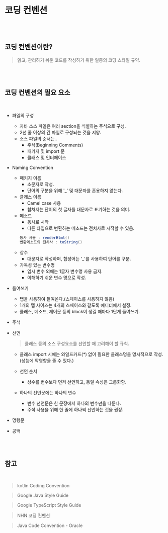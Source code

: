 # 코딩 컨벤션


<br>
<br>

## 코딩 컨벤션이란?

> 읽고, 관리하기 쉬운 코드를 작성하기 위한 일종의 코딩 스타일 규약.


<br>
<br>

## 코딩 컨벤션의 필요 요소

<br>


* 파일의 구성

    - 자바 소스 파일은 여러 section을 식별하는 주석으로 구성.
    - 2천 줄 이상의 긴 파일로 구성되는 것을 지양.
    - 소스 파일의 순서는..
        - 주석(Beginning Comments)
        - 패키지 및 import 문
        - 클래스 및 인터페이스

* Naming Convention

    - 패키지 이름
        - 소문자로 작성.
        - 단어의 구분을 위해 '_' 및 대문자를 혼용하지 않는다.
    - 클래스 이름
        - Camel case 사용
        - 합쳐지는 단어의 첫 글자를 대문자로 표기하는 것을 의미.
    - 메소드
        - 동사로 시작
        - 다른 타입으로 변환하는 메소드는 전치사로 시작할 수 있음.
        ```java
        동사 사용 : renderHtml()
        변환메소드의 전치사 : toString()
        ```
    - 상수
        - 대문자로 작성하며, 합성어는 '_'를 사용하여 단어를 구분.
    - 가독성 있는 변수명
        - 임시 변수 외에는 1글자 변수명 사용 금지.
        - 이해하기 쉬운 변수 명으로 작성.

* 들여쓰기 

    - 탭을 사용하여 들여쓴다.(스페이스를 사용하지 않음)
    - 1개의 탭 사이즈는 4개의 스페이스와 같도록 에디터에서 설정.
    - 클래스, 메소드, 제어문 등의 block이 생길 때마다 1단계 들여쓰기.

* 주석

* 선언
    > 클래스 등의 소스 구성요소를 선언할 때 고려해야 할 규칙.
    
    - 클래스 import 시에는 와일드카드(*) 없이 필요한 클래스명을 명시적으로 작성.(성능에 악영향을 줄 수 있다.)

    - 선언 순서
        - 상수를 변수보다 먼저 선언하고, 동일 속성은 그룹화함.
    
    - 하나의 선언문에는 하나의 변수
        - 변수 선언문은 한 문장에서 하나의 변수만을 다룬다.
        - 주석 사용을 위해 한 줄에 하나씩 선언하는 것을 권장.


* 명령문


* 공백

<br>
<br>


## 참고

<br>

> kotlin Coding Convention

> Google Java Style Guide

> Google TypeScript Style Guide

> NHN 코딩 컨벤션

> Java Code Convention - Oracle